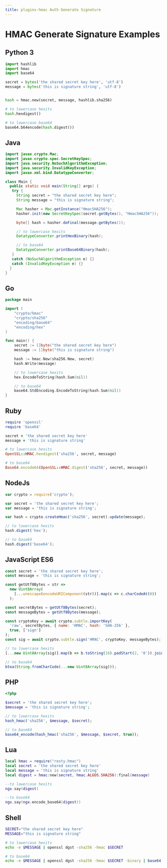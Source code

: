 ```yaml
---
title: plugins-hmac Auth Generate Signature
---
```


<!--
#
# Licensed to the Apache Software Foundation (ASF) under one or more
# contributor license agreements.  See the NOTICE file distributed with
# this work for additional information regarding copyright ownership.
# The ASF licenses this file to You under the Apache License, Version 2.0
# (the "License"); you may not use this file except in compliance with
# the License.  You may obtain a copy of the License at
#
#     http://www.apache.org/licenses/LICENSE-2.0
#
# Unless required by applicable law or agreed to in writing, software
# distributed under the License is distributed on an "AS IS" BASIS,
# WITHOUT WARRANTIES OR CONDITIONS OF ANY KIND, either express or implied.
# See the License for the specific language governing permissions and
# limitations under the License.
#
-->

# HMAC Generate Signature Examples

## Python 3

```python
import hashlib
import hmac
import base64

secret = bytes('the shared secret key here', 'utf-8')
message = bytes('this is signature string', 'utf-8')


hash = hmac.new(secret, message, hashlib.sha256)

# to lowercase hexits
hash.hexdigest()

# to lowercase base64
base64.b64encode(hash.digest())
```

## Java

```java
import javax.crypto.Mac;
import javax.crypto.spec.SecretKeySpec;
import java.security.NoSuchAlgorithmException;
import java.security.InvalidKeyException;
import javax.xml.bind.DatatypeConverter;

class Main {
  public static void main(String[] args) {
   try {
     String secret = "the shared secret key here";
     String message = "this is signature string";

     Mac hasher = Mac.getInstance("HmacSHA256");
     hasher.init(new SecretKeySpec(secret.getBytes(), "HmacSHA256"));

     byte[] hash = hasher.doFinal(message.getBytes());

     // to lowercase hexits
     DatatypeConverter.printHexBinary(hash);

     // to base64
     DatatypeConverter.printBase64Binary(hash);
   }
   catch (NoSuchAlgorithmException e) {}
   catch (InvalidKeyException e) {}
  }
}
```

## Go

```go
package main

import (
    "crypto/hmac"
    "crypto/sha256"
    "encoding/base64"
    "encoding/hex"
)

func main() {
    secret := []byte("the shared secret key here")
    message := []byte("this is signature string")

    hash := hmac.New(sha256.New, secret)
    hash.Write(message)

    // to lowercase hexits
    hex.EncodeToString(hash.Sum(nil))

    // to base64
    base64.StdEncoding.EncodeToString(hash.Sum(nil))
}
```

## Ruby

```ruby
require 'openssl'
require 'base64'

secret = 'the shared secret key here'
message = 'this is signature string'

# to lowercase hexits
OpenSSL::HMAC.hexdigest('sha256', secret, message)

# to base64
Base64.encode64(OpenSSL::HMAC.digest('sha256', secret, message))
```

## NodeJs

```js
var crypto = require('crypto');

var secret = 'the shared secret key here';
var message = 'this is signature string';

var hash = crypto.createHmac('sha256', secret).update(message);

// to lowercase hexits
hash.digest('hex');

// to base64
hash.digest('base64');
```

## JavaScript ES6

```js
const secret = 'the shared secret key here';
const message = 'this is signature string';

const getUtf8Bytes = str =>
  new Uint8Array(
    [...unescape(encodeURIComponent(str))].map(c => c.charCodeAt(0))
  );

const secretBytes = getUtf8Bytes(secret);
const messageBytes = getUtf8Bytes(message);

const cryptoKey = await crypto.subtle.importKey(
  'raw', secretBytes, { name: 'HMAC', hash: 'SHA-256' },
  true, ['sign']
);
const sig = await crypto.subtle.sign('HMAC', cryptoKey, messageBytes);

// to lowercase hexits
[...new Uint8Array(sig)].map(b => b.toString(16).padStart(2, '0')).join('');

// to base64
btoa(String.fromCharCode(...new Uint8Array(sig)));
```

## PHP

```php
<?php

$secret = 'the shared secret key here';
$message = 'this is signature string';

// to lowercase hexits
hash_hmac('sha256', $message, $secret);

// to base64
base64_encode(hash_hmac('sha256', $message, $secret, true));
```

## Lua

```lua
local hmac = require("resty.hmac")
local secret = 'the shared secret key here'
local message = 'this is signature string'
local digest = hmac:new(secret, hmac.ALGOS.SHA256):final(message)

--to lowercase hexits
ngx.say(digest)

--to base64
ngx.say(ngx.encode_base64(digest))
```

## Shell

```bash
SECRET="the shared secret key here"
MESSAGE="this is signature string"

# to lowercase hexits
echo -e $MESSAGE | openssl dgst -sha256 -hmac $SECRET

# to base64
echo -e $MESSAGE | openssl dgst -sha256 -hmac $SECRET -binary | base64
```
